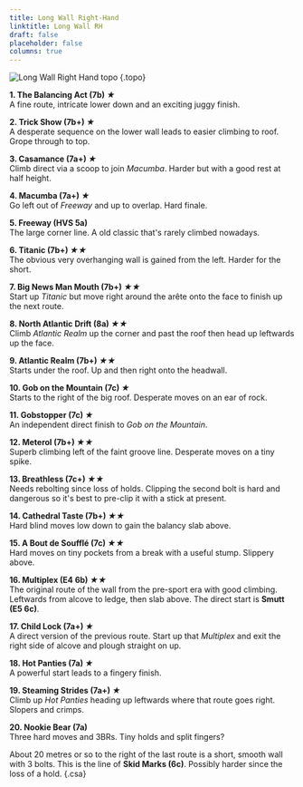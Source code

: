 ```yaml
---
title: Long Wall Right-Hand
linktitle: Long Wall RH
draft: false
placeholder: false
columns: true
---
```





![Long Wall Right Hand topo](/img/peak/cheedale/long-wall-right.jpg "Long Wall Right Hand topo")
{.topo}


**1. The Balancing Act (7b) *★***  
A fine route, intricate lower down and an exciting juggy finish.

**2. Trick Show (7b+) *★***  
A desperate sequence on the lower wall leads to easier climbing to roof. Grope through to top.

**3. Casamance (7a+) *★***  
Climb direct via a scoop to join *Macumba*. Harder but with a good rest at half height.

**4. Macumba (7a+) *★***  
Go left out of *Freeway* and up to overlap. Hard finale.

**5. Freeway (HVS 5a)**  
The large corner line. A old classic that's rarely climbed nowadays.

**6. Titanic (7b+) *★★***  
The obvious very overhanging wall is gained from the left. Harder for the short.

**7. Big News Man Mouth (7b+) *★★***  
Start up *Titanic* but move right around the arête onto the face to finish up the next route.

**8. North Atlantic Drift (8a) *★★***  
Climb *Atlantic Realm* up the corner and past the roof then head up leftwards up the face.

**9. Atlantic Realm (7b+) *★★***  
Starts under the roof. Up and then right onto the headwall.

**10. Gob on the Mountain (7c) *★***  
Starts to the right of the big roof. Desperate moves on an ear of rock.

**11. Gobstopper (7c) *★***  
An independent direct finish to *Gob on the Mountain*.

**12. Meterol (7b+) *★★***  
Superb climbing left of the faint groove line. Desperate moves on a tiny spike.

**13. Breathless (7c+) *★★***  
Needs rebolting since loss of holds. Clipping the second bolt is hard and dangerous so it's best to pre-clip it with a stick at present.

**14. Cathedral Taste (7b+) *★★***  
Hard blind moves low down to gain the balancy slab above.

**15. A Bout de Soufflé (7c) *★★***  
Hard moves on tiny pockets from a break with a useful stump. Slippery above.


**16. Multiplex (E4 6b) *★★***  
The original route of the wall from the pre-sport era with good climbing. Leftwards from alcove to ledge, then slab above. The direct start is **Smutt (E5 6c)**.

**17. Child Lock (7a+) *★***  
A direct version of the previous route. Start up that *Multiplex* and exit the right side of alcove and plough straight on up.

**18. Hot Panties (7a) *★***  
A powerful start leads to a fingery finish.

**19. Steaming Strides (7a+) *★***  
Climb up *Hot Panties* heading up leftwards where that route goes right. Slopers and crimps.

**20. Nookie Bear (7a)**  
Three hard moves and 3BRs. Tiny holds and split fingers?


About 20 metres or so to the right of the last route is a short, smooth wall with 3 bolts. This is the line of **Skid Marks (6c)**. Possibly harder since the loss of a hold.
{.csa}
